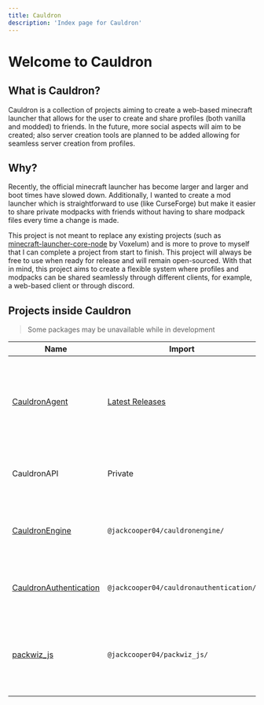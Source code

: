 ```yaml
---
title: Cauldron
description: 'Index page for Cauldron'
---
```


# Welcome to Cauldron

## What is Cauldron?

Cauldron is a collection of projects
aiming to create a web-based minecraft launcher that allows for the user to create and share profiles
(both vanilla and modded) to friends.
In the future, more social aspects will aim to be created;
also server creation tools are planned to be added allowing for seamless server creation from profiles.

## Why?

Recently, the official minecraft launcher has become larger and larger and boot times have slowed down.
Additionally,
I wanted to create a mod launcher which is straightforward to use (like CurseForge)
but make it easier to share private modpacks with friends
without having to share modpack files every time a change is made.

This project is not meant to replace any existing projects
(such as [minecraft-launcher-core-node](https://github.com/Voxelum/minecraft-launcher-core-node) by Voxelum)
and is more to prove to myself that I can complete a project from start to finish.
This project will always be free to use when ready for release and will remain open-sourced.
With that in mind, this project aims
to create a flexible system where profiles and modpacks can be shared seamlessly through different clients,
for example, a web-based client or through discord.

## Projects inside Cauldron

> Some packages may be unavailable while in development

| Name                                                   | Import                                                                    | Description                                                                                     |
|--------------------------------------------------------|---------------------------------------------------------------------------|-------------------------------------------------------------------------------------------------|
| [CauldronAgent](/agent/introduction)                   | [Latest Releases](https://github.com/jackcooper04/CauldronAgent/releases) | Client that manages profiles and provides an local REST interface for other applications to use |
| CauldronAPI                                            | Private                                                                   | REST API Responsible for saving profiles and modpacks.                                          |
| [CauldronEngine](/engine/introduction)                 | ```@jackcooper04/cauldronengine/```                                       | Responsible for Downloading and Running Minecraft Instances                                     |
| [CauldronAuthentication](/authentication/introduction) | ```@jackcooper04/cauldronauthentication/```                               | Responsible for Authenticating Minecraft Users                                                  |
| [packwiz_js](/packwizjs)                               | ```@jackcooper04/packwiz_js/```                                           | NodeJS package that assists in creating / converting packwiz modpacks to JSON                   |

